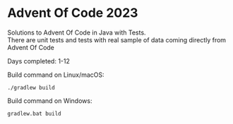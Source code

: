 # Advent Of Code 2023

Solutions to Advent Of Code in Java with Tests.<br />
There are unit tests and tests with real sample of data coming directly from Advent Of Code

Days completed: 1-12 <br />

Build command on Linux/macOS:
```
./gradlew build
```

Build command on Windows:
```
gradlew.bat build
```

